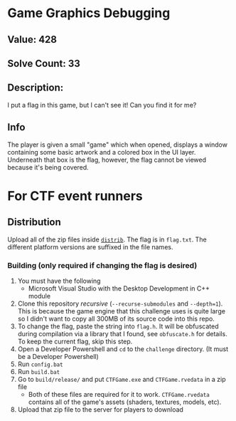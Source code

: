# Game Graphics Debugging
## Value: 428
## Solve Count: 33
## Description:
I put a flag in this game, but I can't see it! Can you find it for me?

## Info
The player is given a small "game" which when opened, displays a window containing some basic artwork and a colored box in the UI layer. 
Underneath that box is the flag, however, the flag cannot be viewed because it's being covered. 

# For CTF event runners


## Distribution
Upload all of the zip files inside [`distrib`](distrib). The flag is in `flag.txt`. The different platform versions are suffixed in the file names. 

### Building (only required if changing the flag is desired)
1. You must have the following
	- Microsoft Visual Studio with the Desktop Development in C++ module
2. Clone this repository _recursive_ (`--recurse-submodules` and `--depth=1`). This is because the game engine that this challenge uses is quite large so I didn't want to copy all 300MB of its source code into this repo.
3. To change the flag, paste the string into `flag.h`. It will be obfuscated during compilation via a library that I found, see `obfuscate.h` for details. To keep the current flag, skip this step. 
4. Open a Developer Powershell and `cd` to the `challenge` directory. (It must be a Developer Powershell)
4. Run `config.bat` 
5. Run `build.bat`
6. Go to `build/release/` and put `CTFGame.exe` and `CTFGame.rvedata` in a zip file
	- Both of these files are required for it to work. `CTFGame.rvedata` contains all of the game's assets (shaders, textures, models, etc). 
7. Upload that zip file to the server for players to download

